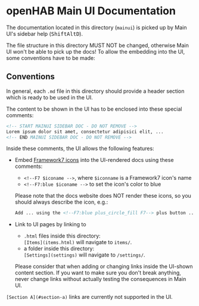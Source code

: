 # openHAB Main UI Documentation

The documentation located in this directory (`mainui`) is picked up by Main UI's sidebar help (<kbd>Shift</kbd><kbd>Alt</kbd><kbd>D</kbd>).

The file structure in this directory MUST NOT be changed, otherwise Main UI won't be able to pick up the docs!
To allow the embedding into the UI, some conventions have to be made:

## Conventions

In general, each `.md` file in this directory should provide a header section which is ready to be used in the UI.

The content to be shown in the UI has to be enclosed into these special comments:

```markdown
<!-- START MAINUI SIDEBAR DOC - DO NOT REMOVE -->
Lorem ipsum dolor sit amet, consectetur adipisici elit, ...
<!-- END MAINUI SIDEBAR DOC - DO NOT REMOVE -->
```

Inside these comments, the UI allows the following features:

- Embed [Framework7 icons](https://framework7.io/icons/) into the UI-rendered docs using these comments:
  - `<!--F7 $iconame -->`, where `$iconname` is a Framework7 icon's name
  - `<!--F7:blue $iconame -->` to set the icon's color to blue

  Please note that the docs website does NOT render these icons, so you should always describe the icon, e.g.:

  ```markdown
  Add ... using the <!--F7:blue plus_circle_fill F7--> plus button ...
  ```
- Link to UI pages by linking to
  - `.html` files inside this directory:<br>
    `[Items](items.html)` will navigate to `items/`.
  - a folder inside this directory:<br>
    `[Settings](settings)` will navigate to `/settings/`.

  Please consider that when adding or changing links inside the UI-shown content section.
  If you want to make sure you don't break anything, never change links without actually testing the consequences in Main UI.

`[Section A](#section-a)` links are currently not supported in the UI.
